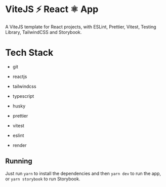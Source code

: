 # ViteJS ⚡️ React ⚛️ App

A ViteJS template for React projects, with ESLint, Prettier, Vitest, Testing Library, TailwindCSS and Storybook.

# Tech Stack

- git
- reactjs
- tailwindcss
- typescript

- husky
- prettier
- vitest
- eslint

- render

## Running

Just run `yarn` to install the dependencies and then `yarn dev` to run the app, or `yarn storybook` to run Storybook.
